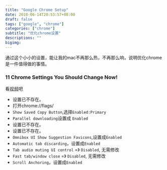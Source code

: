 ```yaml
---
title: "Google Chrome Setup"
date: 2018-06-14T20:53:57+08:00
draft: false
tags: ["google", "chrome"]
categories: ["chrome"]
subtitle: "优化chrome设置"
descriptions: ""
bigimg:
---
```



通过这个小小的设置，能让我的mac不再那么热，不再那么响，说明优化chrome是一件值得做的事情。

### 11 Chrome Settings You Should Change Now!

看[视频](https://www.youtube.com/watch?v=-1nAyfHc0nU)吧

- 设置已不存在。
- 打开chrome://flags/
- `Show Saved Copy Button`,选择`Enabled:Primary`
- `Parallel downloading`设置成 `Enabled`
- 设置已不存在。
- 设置已不存在。
- `Omnibox UI Show Suggestion Favicons`,设置成`Enabled`
- `Automatic tab discarding`，设置成`Enabled`
- `Tab audio muting UI control` =》 `Disabled`, 无需修改
- `Fast tab/window close` =》 `Disabled`, 无需修改
- `Scroll Anchoring`，设置成`Enabled`